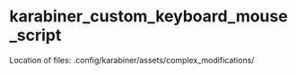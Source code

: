 # karabiner_custom_keyboard_mouse_script

Location of files: .config/karabiner/assets/complex_modifications/  
